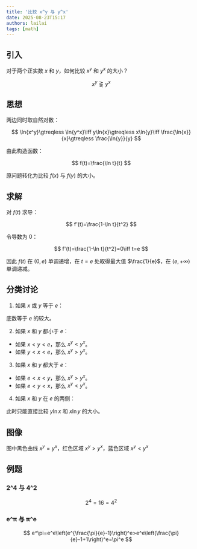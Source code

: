 ```yaml
---
title: '比较 x^y 与 y^x'
date: 2025-08-23T15:17
authors: lailai
tags: [math]
---
```


<!-- truncate -->

## 引入

对于两个正实数 $x$ 和 $y$，如何比较 $x^y$ 和 $y^x$ 的大小？

$$
x^y\gtreqless y^x
$$

## 思想

两边同时取自然对数：

$$
\ln{x^y}\gtreqless \ln{y^x}\iff y\ln{x}\gtreqless x\ln{y}\iff \frac{\ln{x}}{x}\gtreqless \frac{\ln{y}}{y}
$$

由此构造函数：

$$
f(t)=\frac{\ln t}{t}
$$

原问题转化为比较 $f(x)$ 与 $f(y)$ 的大小。

## 求解

对 $f(t)$ 求导：

$$
f'(t)=\frac{1-\ln t}{t^2}
$$

令导数为 $0$：

$$
f'(t)=\frac{1-\ln t}{t^2}=0\iff t=e
$$

因此 $f(t)$ 在 $(0,e)$ 单调递增，在 $t=e$ 处取得最大值 $\frac{1}{e}$，在 $(e,+\infty)$ 单调递减。

## 分类讨论

1. 如果 $x$ 或 $y$ 等于 $e$：

底数等于 $e$ 的较大。

2. 如果 $x$ 和 $y$ 都小于 $e$：

- 如果 $x<y<e$，那么 $x^y<y^x$。
- 如果 $y<x<e$，那么 $x^y>y^x$。

3. 如果 $x$ 和 $y$ 都大于 $e$：

- 如果 $e<x<y$，那么 $x^y>y^x$。
- 如果 $e<y<x$，那么 $x^y<y^x$。

4. 如果 $x$ 和 $y$ 在 $e$ 的两侧：

此时只能直接比较 $y\ln x$ 和 $x\ln y$ 的大小。

## 图像

图中黑色曲线 $x^y=y^x$，红色区域 $x^y>y^x$，蓝色区域 $x^y<y^x$

<Desmos id="bcfuoq2oyh" />

## 例题

### 2^4 与 4^2

$$
2^4=16=4^2
$$

### e^π 与 π^e

$$
e^\pi=e^e\left(e^{\frac{\pi}{e}-1}\right)^e>e^e\left(\frac{\pi}{e}-1+1\right)^e=\pi^e
$$
